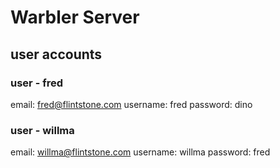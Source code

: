 # Warbler Server

## user accounts

### user - fred
email: fred@flintstone.com
username: fred
password: dino

### user - willma
email: willma@flintstone.com
username: willma
password: fred
